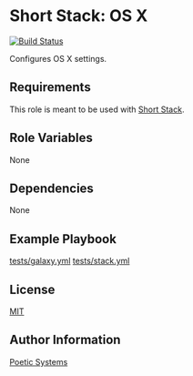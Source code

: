 Short Stack: OS X
=================
[![Build Status](https://travis-ci.org/poetic/short-stack-osx.svg)](https://travis-ci.org/poetic/short-stack-osx)

Configures OS X settings.

Requirements
------------

This role is meant to be used with [Short Stack](https://github.com/poetic/short-stack).

Role Variables
--------------

None

Dependencies
------------

None

Example Playbook
----------------

[tests/galaxy.yml](tests/galaxy.yml)
[tests/stack.yml](tests/stack.yml)

License
-------

[MIT](LICENSE)

Author Information
------------------

[Poetic Systems](http://poeticsystems.com)
